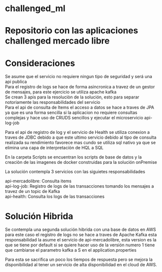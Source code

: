# challenged_ml
# Repositorio con las aplicaciones challenged mercado libre

# Consideraciones
Se asume que el servicio no requiere ningun tipo de seguridad y será una api publica </br>
Para el registro de logs se hace de forma asincronica a travez de un gestor de mensajes, para este ejercicio se utiliza apache kafka</br>
Se crean 3 apis para la resoluciòn de la solución, esto para separar notoriamente las responsabilidades del servicio</br>
Para el api de consulta de Items el acceso a datos se hace a traves de JPA ya que es una forma sencilla si la aplicacion no requiere consultas complejas y hace uso de CRUDS sencillos y ejecutar el microservicio api-log-job

Para el api de registro de log y el servicio de Health se utiliza conexion a traves de JDBC debido a que este ultimo servicio debido al tipo de consulta realizada su rendimiento favorece mas cundo se utiliza sql nativo ya que se elimina una capa de interpretaciòn de HQL a SQL 

En la carpeta Scripts se encuentran los scripts de base de datos y la creaciòn de las imagenes de docker construidas para la solución onPremise

La solución  contempla 3 servicios con las siguietes responsabilidades

api-mercadolibre: Consulta items <br>
api-log-job: Registro de logs de las transacciones tomando los mensajes a travez de un topic de Kafka<br>
api-health: Consulta los logs de las transacciones<br>

# Solución Hibrida 

Se contempla una segunda solución hibrida con una base de datos en AWS para este caso el registro de logs no se hace a traves de Apache Kafka esta responsabilidad la asume el servicio de api-mercadolibre, esta version es la que se tiene por default si se quiere hacer uso de la versión numero 1 tiene que cambiarse el parametro
kafka a S en el application.properties

Para esta se sacrifica un poco los tiempos de respuesta pero se mejora la disponibilidad al tener un servicio de alta disponibilidad en el cloud de AWS.

